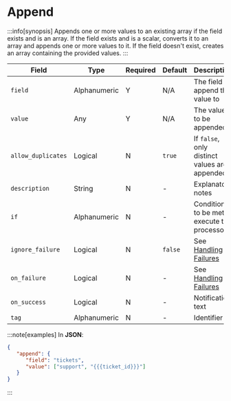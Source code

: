 # Append

:::info[synopsis]
Appends one or more values to an existing array if the field exists and is an array. If the field exists and is a scalar, converts it to an array and appends one or more values to it. If the field doesn't exist, creates an array containing the provided values.
:::

|Field|Type|Required|Default|Description|
|---|---|---|---|---|
|`field`|Alphanumeric|Y|N/A|The field to append the value to|
|`value`|Any|Y|N/A|The value to be appended|
|`allow_duplicates`|Logical|N|`true`|If `false`, only distinct values are appended|
|`description`|String|N|-|Explanatory notes|
|`if`|Alphanumeric|N|-|Condition to be met to execute the processor|
|`ignore_failure`|Logical|N|`false`|See [Handling Failures](../pipes/handling-failures.md)|
|`on_failure`|Logical|N|-|See [Handling Failures](../pipes/handling-failures.md)|
|`on_success`|Logical|N|-|Notification text|
|`tag`|Alphanumeric|N|-|Identifier|

:::note[examples]
In **JSON**:

```json
{
   "append": {
      "field": "tickets",
      "value": ["support", "{{{ticket_id}}}"]
   }
}
```
:::
